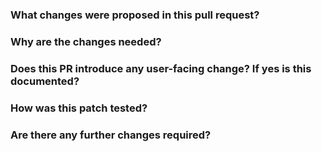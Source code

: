 ### What changes were proposed in this pull request?

### Why are the changes needed?

### Does this PR introduce any user-facing change? If yes is this documented?

### How was this patch tested?

### Are there any further changes required?
